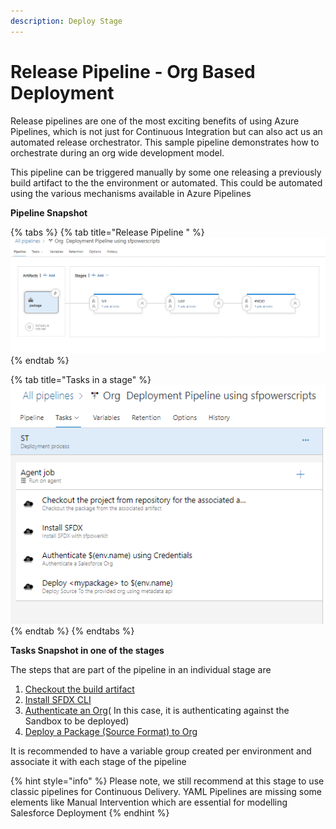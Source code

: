```yaml
---
description: Deploy Stage
---
```


# Release Pipeline - Org Based Deployment

Release pipelines are one of the most exciting benefits of using Azure Pipelines, which is not just for Continuous Integration but can also act us an automated release orchestrator. This sample pipeline demonstrates how to orchestrate during an org wide development model.

This pipeline can be triggered manually by some one releasing a previously build artifact to the the environment or automated. This could be automated using the various mechanisms available in Azure Pipelines

**Pipeline Snapshot**

{% tabs %}
{% tab title="Release Pipeline " %}
![A sample pipeline demonstrating the path to production](../../.gitbook/assets/source-package-cd-pipeline-path.png)
{% endtab %}

{% tab title="Tasks in a stage" %}
![Minimal Tasks in a give stage deploying the artifact to the environment](../../.gitbook/assets/source-package-cd-pipeline-tasks%20%281%29.png)
{% endtab %}
{% endtabs %}

**Tasks Snapshot in one of the stages**

The steps that are part of the pipeline in an individual stage are

1. [Checkout the build artifact](../task-specifications/deployment-tasks/checkout-a-build-artifact.md)
2. [Install SFDX CLI](../task-specifications/utility-tasks/install-sfdx-cli-with-sfpowerkit.md)
3. [Authenticate an Org](../task-specifications/authentication/authenticate-an-org.md)\( In this case, it is authenticating against the Sandbox to be deployed\)
4. [Deploy a Package \(Source Format\) to Org](../task-specifications/deployment-tasks/deploy-a-source-repo-to-org.md)

It is recommended to have a variable group created per environment  and associate it with each stage of the pipeline

{% hint style="info" %}
Please note, we still recommend at this stage to use classic pipelines for Continuous Delivery. YAML Pipelines are missing some elements like Manual Intervention which are essential for modelling Salesforce Deployment
{% endhint %}

